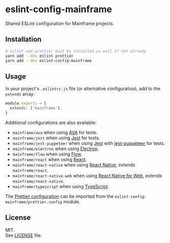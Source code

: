# eslint-config-mainframe

Shared ESLint configuration for Mainframe projects.

## Installation

```sh
# eslint and prettier must be installed as well if not already
yarn add --dev eslint prettier
yarn add --dev eslint-config-mainframe
```

## Usage

In your project's `.eslintrc.js` file (or alternative configuration), add to the `extends` array:

```js
module.exports = {
  extends: ['mainframe'],
}
```

Additional configurations are also available:

- `mainframe/ava` when using [AVA](https://github.com/avajs/ava) for tests.
- `mainframe/jest` when using [Jest](https://jestjs.io/) for tests.
- `mainframe/jest-puppeteer` when using [Jest](https://jestjs.io/) with [jest-puppeteer](https://github.com/smooth-code/jest-puppeteer) for tests.
- `mainframe/electron` when using [Electron](https://electronjs.org/).
- `mainframe/flow` when using [Flow](https://flow.org/).
- `mainframe/react` when using [React](https://reactjs.org).
- `mainframe/react-native` when using [React Native](https://facebook.github.io/react-native/), extends `mainframe/react`.
- `mainframe/react-native-web` when using [React Native for Web](https://github.com/necolas/react-native-web), extends `mainframe/react-native`.
- `mainframe/typescript` when using [TypeScript](https://www.typescriptlang.org/).

The [Prettier configuration](https://prettier.io/docs/en/configuration.html) can be imported from the `eslint-config-mainframe/prettier.config` module.

## License

MIT.\
See [LICENSE](LICENSE) file.
